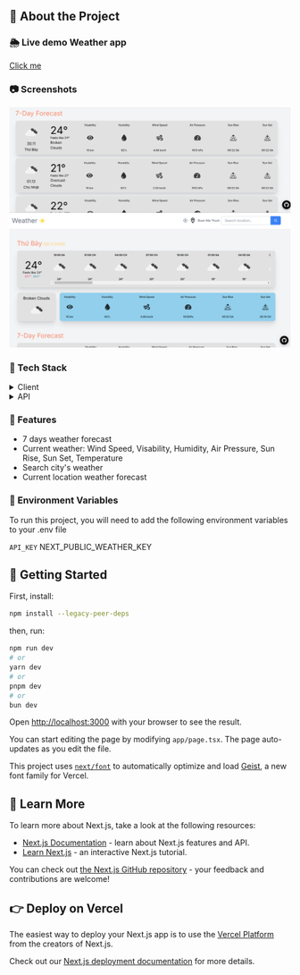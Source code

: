 
<!-- About the Project -->
## :star2: About the Project

### :sun_behind_rain_cloud: Live demo Weather app
[Click me](https://weather-app-demo-ltk.vercel.app/)

<!-- Screenshots -->
### :camera: Screenshots

<div align="center"> 
  <img src="./image.png" alt="screenshot1" />
  <img src="./image1.png" alt="screenshot2" />
</div>


<!-- TechStack -->
### :space_invader: Tech Stack

<details>
  <summary>Client</summary>
  <ul>
    <li><a href="https://www.typescriptlang.org/">Typescript</a></li>
    <li><a href="https://nextjs.org/">Next.js</a></li>
    <li><a href="https://reactjs.org/">React.js</a></li>
    <li><a href="https://tailwindcss.com/">TailwindCSS</a></li>
  </ul>
</details>

<details>
  <summary>API</summary>
  <ul>
    <li><a href="https://openweathermap.org/api/">OpenWeather API</a></li>
  </ul>
</details>



<!-- Features -->
### :dart: Features

- 7 days weather forecast
- Current weather: Wind Speed, Visability, Humidity, Air Pressure, Sun Rise, Sun Set, Temperature
- Search city's weather 
- Current location weather forecast

<!-- Color Reference -->

<!-- Env Variables -->
### :key: Environment Variables

To run this project, you will need to add the following environment variables to your .env file

`API_KEY`
NEXT_PUBLIC_WEATHER_KEY

<!-- Getting Started -->
## 	:toolbox: Getting Started

First, install:
```bash
npm install --legacy-peer-deps
```
then, run:
```bash
npm run dev
# or
yarn dev
# or
pnpm dev
# or
bun dev
```

Open [http://localhost:3000](http://localhost:3000) with your browser to see the result.

You can start editing the page by modifying `app/page.tsx`. The page auto-updates as you edit the file.

This project uses [`next/font`](https://nextjs.org/docs/app/building-your-application/optimizing/fonts) to automatically optimize and load [Geist](https://vercel.com/font), a new font family for Vercel.

## :muscle: Learn More

To learn more about Next.js, take a look at the following resources:

- [Next.js Documentation](https://nextjs.org/docs) - learn about Next.js features and API.
- [Learn Next.js](https://nextjs.org/learn) - an interactive Next.js tutorial.

You can check out [the Next.js GitHub repository](https://github.com/vercel/next.js) - your feedback and contributions are welcome!

## :point_right: Deploy on Vercel

The easiest way to deploy your Next.js app is to use the [Vercel Platform](https://vercel.com/new?utm_medium=default-template&filter=next.js&utm_source=create-next-app&utm_campaign=create-next-app-readme) from the creators of Next.js.

Check out our [Next.js deployment documentation](https://nextjs.org/docs/app/building-your-application/deploying) for more details.
